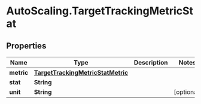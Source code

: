 # AutoScaling.TargetTrackingMetricStat

## Properties

Name | Type | Description | Notes
------------ | ------------- | ------------- | -------------
**metric** | [**TargetTrackingMetricStatMetric**](TargetTrackingMetricStatMetric.md) |  | 
**stat** | **String** |  | 
**unit** | **String** |  | [optional] 


